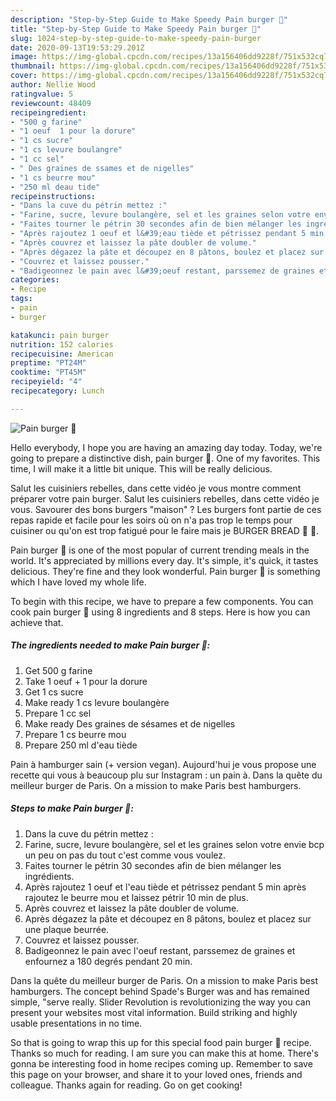 ```yaml
---
description: "Step-by-Step Guide to Make Speedy Pain burger 🍔"
title: "Step-by-Step Guide to Make Speedy Pain burger 🍔"
slug: 1024-step-by-step-guide-to-make-speedy-pain-burger
date: 2020-09-13T19:53:29.201Z
image: https://img-global.cpcdn.com/recipes/13a156406dd9228f/751x532cq70/pain-burger-🍔-photo-principale-de-la-recette.jpg
thumbnail: https://img-global.cpcdn.com/recipes/13a156406dd9228f/751x532cq70/pain-burger-🍔-photo-principale-de-la-recette.jpg
cover: https://img-global.cpcdn.com/recipes/13a156406dd9228f/751x532cq70/pain-burger-🍔-photo-principale-de-la-recette.jpg
author: Nellie Wood
ratingvalue: 5
reviewcount: 48409
recipeingredient:
- "500 g farine"
- "1 oeuf  1 pour la dorure"
- "1 cs sucre"
- "1 cs levure boulangre"
- "1 cc sel"
- " Des graines de ssames et de nigelles"
- "1 cs beurre mou"
- "250 ml deau tide"
recipeinstructions:
- "Dans la cuve du pétrin mettez :"
- "Farine, sucre, levure boulangère, sel et les graines selon votre envie bcp un peu on pas du tout c&#39;est comme vous voulez."
- "Faites tourner le pétrin 30 secondes afin de bien mélanger les ingrédients."
- "Après rajoutez 1 oeuf et l&#39;eau tiède et pétrissez pendant 5 min après rajoutez le beurre mou et laissez pétrir 10 min de plus."
- "Après couvrez et laissez la pâte doubler de volume."
- "Après dégazez la pâte et découpez en 8 pâtons, boulez et placez sur une plaque beurrée."
- "Couvrez et laissez pousser."
- "Badigeonnez le pain avec l&#39;oeuf restant, parssemez de graines et enfournez a 180 degrés pendant 20 min."
categories:
- Recipe
tags:
- pain
- burger

katakunci: pain burger 
nutrition: 152 calories
recipecuisine: American
preptime: "PT24M"
cooktime: "PT45M"
recipeyield: "4"
recipecategory: Lunch

---
```



![Pain burger 🍔](https://img-global.cpcdn.com/recipes/13a156406dd9228f/751x532cq70/pain-burger-🍔-photo-principale-de-la-recette.jpg)

Hello everybody, I hope you are having an amazing day today. Today, we're going to prepare a distinctive dish, pain burger 🍔. One of my favorites. This time, I will make it a little bit unique. This will be really delicious.

Salut les cuisiniers rebelles, dans cette vidéo je vous montre comment préparer votre pain burger. Salut les cuisiniers rebelles, dans cette vidéo je vous. Savourer des bons burgers &#34;maison&#34; ? Les burgers font partie de ces repas rapide et facile pour les soirs où on n&#39;a pas trop le temps pour cuisiner ou qu&#39;on est trop fatigué pour le faire mais je BURGER BREAD 🍔 🤤.

Pain burger 🍔 is one of the most popular of current trending meals in the world. It's appreciated by millions every day. It's simple, it's quick, it tastes delicious. They're fine and they look wonderful. Pain burger 🍔 is something which I have loved my whole life.


To begin with this recipe, we have to prepare a few components. You can cook pain burger 🍔 using 8 ingredients and 8 steps. Here is how you can achieve that.

<!--inarticleads1-->

##### The ingredients needed to make Pain burger 🍔:

1. Get 500 g farine
1. Take 1 oeuf + 1 pour la dorure
1. Get 1 cs sucre
1. Make ready 1 cs levure boulangère
1. Prepare 1 cc sel
1. Make ready  Des graines de sésames et de nigelles
1. Prepare 1 cs beurre mou
1. Prepare 250 ml d&#39;eau tiède


Pain à hamburger sain (+ version vegan). Aujourd&#39;hui je vous propose une recette qui vous à beaucoup plu sur Instagram : un pain à. Dans la quête du meilleur burger de Paris. On a mission to make Paris best hamburgers. 

<!--inarticleads2-->

##### Steps to make Pain burger 🍔:

1. Dans la cuve du pétrin mettez :
1. Farine, sucre, levure boulangère, sel et les graines selon votre envie bcp un peu on pas du tout c&#39;est comme vous voulez.
1. Faites tourner le pétrin 30 secondes afin de bien mélanger les ingrédients.
1. Après rajoutez 1 oeuf et l&#39;eau tiède et pétrissez pendant 5 min après rajoutez le beurre mou et laissez pétrir 10 min de plus.
1. Après couvrez et laissez la pâte doubler de volume.
1. Après dégazez la pâte et découpez en 8 pâtons, boulez et placez sur une plaque beurrée.
1. Couvrez et laissez pousser.
1. Badigeonnez le pain avec l&#39;oeuf restant, parssemez de graines et enfournez a 180 degrés pendant 20 min.


Dans la quête du meilleur burger de Paris. On a mission to make Paris best hamburgers. The concept behind Spade&#39;s Burger was and has remained simple, &#34;serve really. Slider Revolution is revolutionizing the way you can present your websites most vital information. Build striking and highly usable presentations in no time. 

So that is going to wrap this up for this special food pain burger 🍔 recipe. Thanks so much for reading. I am sure you can make this at home. There's gonna be interesting food in home recipes coming up. Remember to save this page on your browser, and share it to your loved ones, friends and colleague. Thanks again for reading. Go on get cooking!
